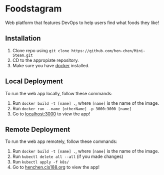 # Foodstagram

Web platform that features DevOps to help users find what foods they like!

## Installation

1. Clone repo using `git clone https://github.com/hen-chen/Mini-Steam.git`
2. CD to the appropiate repository.
3. Make sure you have [docker](https://docs.docker.com/get-docker/) installed.

## Local Deployment

To run the web app locally, follow these commands:

1. Run `docker build -t [name] .`, where `[name]` is the name of the image.
2. Run `docker run --name [otherName] -p 3000:3000 [name]`
3. Go to [localhost:3000](localhost:3000) to view the app!

## Remote Deployment

To run the web app remotely, follow these commands:

1. Run `docker build -t [name] .`, where `[name]` is the name of the image.
2. Run `kubectl delete all --all` (if you made changes)
3. Run `kubectl apply -f k8s/`
4. Go to [henchen.cis188.org](https://henchen.cis188.org) to view the app!

